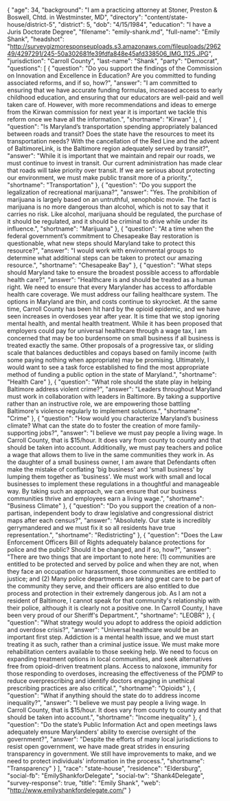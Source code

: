 {
  "age": 34,
  "background": "I am a practicing attorney at Stoner, Preston & Boswell, Chtd. in Westminster,  MD",
  "directory": "content/state-house/district-5",
  "district": 5,
  "dob": "4/15/1984",
  "education": "I have a Juris Doctorate Degree",
  "filename": "emily-shank.md",
  "full-name": "Emily Shank",
  "headshot": "http://surveygizmoresponseuploads.s3.amazonaws.com/fileuploads/296249/4297291/245-50a302681fe39fdfa848e45afd338506_IMG_1125.JPG",
  "jurisdiction": "Carroll County",
  "last-name": "Shank",
  "party": "Democrat",
  "questions": [
    {
      "question": "Do you support the findings of the Commission on Innovation and Excellence in Education? Are you committed to funding associated reforms, and if so, how?",
      "answer": "I am committed to ensuring that we have accurate funding formulas, increased access to early childhood education, and ensuring that our educators are well-paid and well taken care of. However, with more recommendations and ideas to emerge from the Kirwan commission for next year it is important we tackle this reform once we have all the information.",
      "shortname": "Kirwan"
    },
    {
      "question": "Is Maryland’s transportation spending appropriately balanced between roads and transit? Does the state have the resources to meet its transportation needs? With the cancellation of the Red Line and the advent of BaltimoreLink, is the Baltimore region adequately served by transit?",
      "answer": "While it is important that we maintain and repair our roads, we must continue to invest in transit.  Our current administration has made clear that roads will take priority over transit.  If we are serious about protecting our environment, we must make public transit more of a priority.",
      "shortname": "Transportation"
    },
    {
      "question": "Do you support the legalization of recreational marijuana?",
      "answer": "Yes.   The prohibition of marijuana is largely based on an untruthful, xenophobic movie.  The fact is marijuana is no more dangerous than alcohol, which is not to say that it carries no risk.  Like alcohol, marijuana should be regulated, the purchase of it should be regulated, and it should be criminal to drive while under its influence.",
      "shortname": "Marijuana"
    },
    {
      "question": "At a time when the federal government’s commitment to Chesapeake Bay restoration is questionable, what new steps should Maryland take to protect this resource?",
      "answer": "I would work with environmental groups to determine what additional steps can be taken to protect our amazing resource.",
      "shortname": "Chesapeake Bay"
    },
    {
      "question": "What steps should Maryland take to ensure the broadest possible access to affordable health care?",
      "answer": "Healthcare is and should be treated as a human right.  We need to ensure that every Marylander has access to affordable health care coverage. We must address our failing healthcare system.  The options in Maryland are thin, and costs continue to skyrocket.  At the same time, Carroll County has been hit hard by the opioid epidemic, and we have seen increases in overdoses year after year.  It is time that we stop ignoring mental health, and mental health treatment. While it has been proposed that employers could pay for universal healthcare through a wage tax, I am concerned that may be too burdensome on small business if all business is treated exactly the same.  Other proposals of a progressive tax, or sliding scale that balances deductibles and copays based on family income (with some paying nothing when appropriate) may be promising.  Ultimately, I would want to see a task force established to find the most appropriate method of funding a public option in the state of Maryland.",
      "shortname": "Health Care"
    },
    {
      "question": "What role should the state play in helping Baltimore address violent crime?",
      "answer": "Leaders throughout Maryland  must work in collaboration with leaders in Baltimore. By taking a supportive rather than an instructive role, we are empowering those battling Baltimore's violence regularly to implement solutions.",
      "shortname": "Crime"
    },
    {
      "question": "How would you characterize Maryland’s business climate? What can the state do to foster the creation of more family-supporting jobs?",
      "answer": "I believe we must pay people a living wage.  In Carroll County, that is $15/hour.  It does vary from county to county and that should be taken into account.  Additionally, we must pay teachers and police a wage that allows them to live in the same communities they work in.  As the daughter of a small business owner, I am aware that Defendants often make the mistake of conflating 'big business' and 'small business' by lumping them together as 'business'.  We must work with small and local businesses to implement these regulations in a thoughtful and manageable way.  By taking such an approach, we can ensure that our business communities thrive and employees earn a living wage.",
      "shortname": "Business Climate"
    },
    {
      "question": "Do you support the creation of a non-partisan, independent body to draw legislative and congressional district maps after each census?",
      "answer": "Absolutely.  Our state is incredibly gerrymandered and we must fix it so all residents have true representation.",
      "shortname": "Redistricting"
    },
    {
      "question": "Does the Law Enforcement Officers Bill of Rights adequately balance protections for police and the public? Should it be changed, and if so, how?",
      "answer": "There are two things that are important to note here:  (1) communities are entitled to be protected and served by police and when they are not, when they face an occupation or harassment, those communities are entitled to justice; and (2) Many police departments are taking great care to be part of the community they serve, and their officers are also entitled to due process and protection in their extremely dangerous job.  As I am not a resident of Baltimore, I cannot speak for that community's relationship with their police, although it is clearly not a positive one.  In Carroll County, I have been very proud of our Sheriff's Department.",
      "shortname": "LEOBR"
    },
    {
      "question": "What strategy would you adopt to address the opioid addiction and overdose crisis?",
      "answer": "Universal healthcare would be an important first step.  Addiction is a mental health issue, and we must start treating it as such, rather than a criminal justice issue.  We must make more rehabilitation centers available to those seeking help. We need to focus on expanding treatment options in local communities, and seek alternatives free from opioid-driven treatment plans. Access to naloxone, immunity for those responding to overdoses, increasing the effectiveness of the PDMP to reduce overprescribing and identify doctors engaging in unethical prescribing practices are also critical.",
      "shortname": "Opioids"
    },
    {
      "question": "What if anything should the state do to address income inequality?",
      "answer": "I believe we must pay people a living wage.  In Carroll County, that is $15/hour.  It does vary from county to county and that should be taken into account.",
      "shortname": "Income inequality"
    },
    {
      "question": "Do the state’s Public Information Act and open meetings laws adequately ensure Marylanders’ ability to exercise oversight of the government?",
      "answer": "Despite the efforts of many local jurisdictions to resist open government, we have made great strides in ensuring transparency in government. We still have improvements to make, and we need to protect individuals' information in the process.",
      "shortname": "Transparency"
    }
  ],
  "race": "state-house",
  "residence": "Eldersburg",
  "social-fb": "EmilyShankforDelegate",
  "social-tw": "Shank4Delegate",
  "survey-response": true,
  "title": "Emily Shank",
  "web": "http://www.emilyshankfordelegate.com/"
}
